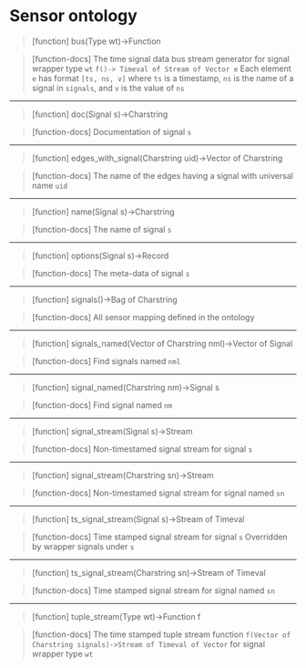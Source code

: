 # Sensor ontology

> [function]
> bus(Type wt)->Function

> [function-docs]
> The time signal data bus stream generator for signal wrapper type `wt` 
>      `f()-> Timeval of Stream of Vector e`
>       Each element `e` has format `[ts, ns, v]` where
>      `ts` is a timestamp, 
>      `ns` is the name of a signal in `signals`, and
>      `v` is the value of `ns` 



___

> [function]
> doc(Signal s)->Charstring

> [function-docs]
> Documentation of signal `s` 



___

> [function]
> edges_with_signal(Charstring uid)->Vector of Charstring

> [function-docs]
> The name of the edges having a signal with universal name `uid` 



___

> [function]
> name(Signal s)->Charstring

> [function-docs]
> The name of signal `s` 



___

> [function]
> options(Signal s)->Record

> [function-docs]
> The meta-data of signal `s` 



___

> [function]
> signals()->Bag of Charstring

> [function-docs]
> All sensor mapping defined in the ontology 



___

> [function]
> signals_named(Vector of Charstring nml)->Vector of Signal

> [function-docs]
> Find signals named `nml` 



___

> [function]
> signal_named(Charstring nm)->Signal s

> [function-docs]
> Find signal named `nm` 



___

> [function]
> signal_stream(Signal s)->Stream

> [function-docs]
> Non-timestamed signal stream for signal `s` 



___

> [function]
> signal_stream(Charstring sn)->Stream

> [function-docs]
> Non-timestamed signal stream for signal named `sn` 



___

> [function]
> ts_signal_stream(Signal s)->Stream of Timeval

> [function-docs]
> Time stamped signal stream for signal `s` 
>      Overridden by wrapper signals under `s` 



___

> [function]
> ts_signal_stream(Charstring sn)->Stream of Timeval

> [function-docs]
> Time stamped signal stream for signal named `sn` 



___

> [function]
> tuple_stream(Type wt)->Function f

> [function-docs]
> The time stamped tuple stream function 
>      `f(Vector of Charstring signals)->Stream of Timeval of Vector`
>      for signal wrapper type `wt` 


